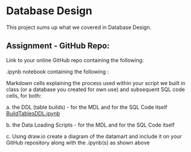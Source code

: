 # Database Design
This project sums up what we covered in Database Design.

## Assignment - GitHub Repo:

Link to your online GitHub repo containing the following:

.ipynb notebook containing the following :

Markdown cells explaining the process used within your script we built in class (or a database you created for own use) and subsequent SQL code cells, for both:

a.  the DDL (table builds) -  for the MDL and  for the SQL Code itself
    [BuildTablesDDL.ipynb](https://github.com/ekysss/DatabaseDesign/blob/1f6f3eeb4a6fbafbd72406c0d5076d5e3d0f419b/BuildTablesDDL.ipynb)

b. the Data Loading Scripts -  for the MDL and for the SQL Code itself

c. Using draw.io create a diagram of the datamart and include it on your GitHub repository along with the .ipynb(s) as shown above
